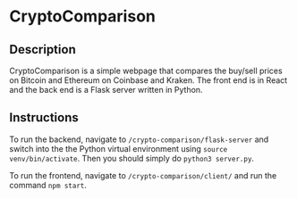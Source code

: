 # CryptoComparison

## Description

CryptoComparison is a simple webpage that compares the buy/sell prices on Bitcoin and Ethereum on Coinbase and Kraken. The front end is in React and the back end is a Flask server written in Python.

## Instructions

To run the backend, navigate to `/crypto-comparison/flask-server` and switch into the the Python virtual environment using `source venv/bin/activate`. Then you should simply do `python3 server.py`.

To run the frontend, navigate to `/crypto-comparison/client/` and run the command `npm start`.
